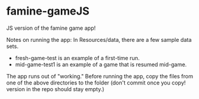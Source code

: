 famine-gameJS
=============

JS version of the famine game app!



Notes on running the app:
In Resources/data, there are a few sample data sets. 
* fresh-game-test is an example of a first-time run. 
* mid-game-test1 is an example of a game that is resumed mid-game.

The app runs out of "working." Before running the app, copy the files from one of the above directories to the folder (don't commit once you copy! version in the repo should stay empty.) 